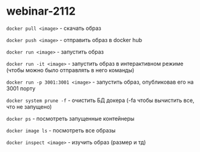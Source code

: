 # webinar-2112
`docker pull <image>` - скачать образ

`docker push <image>` - отправить образ в docker hub

`docker run <image>` - запустить образ

`docker run -it <image>` - запустить образ в интерактивном режиме (чтобы можно было отправлять в него команды)

`docker run -p 3001:3001 <image>` - запустить образ, опубликовав его на 3001 порту

`docker system prune -f` - очистить БД докера (-fa чтобы вычистить все, что не запущено)

`docker ps` - посмотреть запущенные контейнеры

`docker image ls` - посмотреть все образы

`docker inspect <image>` - изучить образ (размер и тд)

